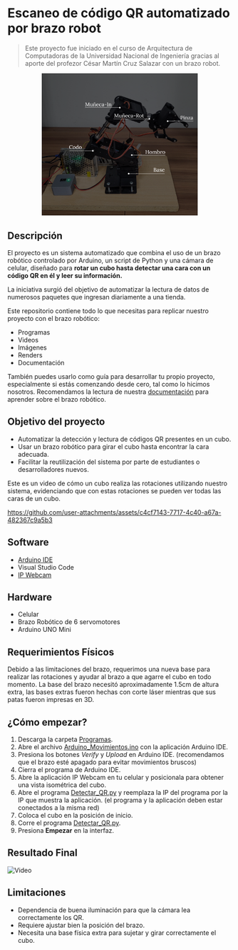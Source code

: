 # Escaneo de código QR automatizado por brazo robot

>Este proyecto fue iniciado en el curso de Arquitectura de Computadoras de la Universidad Nacional de Ingeniería gracias al aporte del profezor César Martín Cruz Salazar con un brazo robot. 

<div align="center">
  <img src="https://raw.githubusercontent.com/brian-latorre/Brazo_robot/main/Multimedia/Servomotores_Readme.png" width="350">
</div>

## Descripción 

El proyecto es un sistema automatizado que combina el uso de un brazo robótico controlado por Arduino, un script de Python y una cámara de celular, diseñado para **rotar un cubo hasta detectar una cara con un código QR en él y leer su información.**

La iniciativa surgió del objetivo de automatizar la lectura de datos de numerosos paquetes que ingresan diariamente a una tienda.

Este repositorio contiene todo lo que necesitas para replicar nuestro proyecto con el brazo robótico: 
- Programas
- Videos 
- Imágenes
- Renders
- Documentación

También puedes usarlo como guía para desarrollar tu propio proyecto, especialmente si estás comenzando desde cero, tal como lo hicimos nosotros.
Recomendamos la lectura de nuestra [documentación](https://github.com/brian-latorre/Brazo_Robot/blob/main/Documentos/Documentaci%C3%B3n_Brazo_Robot.pdf) para aprender sobre el brazo robótico. 

## Objetivo del proyecto

- Automatizar la detección y lectura de códigos QR presentes en un cubo.
- Usar un brazo robótico para girar el cubo hasta encontrar la cara adecuada.
- Facilitar la reutilización del sistema por parte de estudiantes o desarrolladores nuevos.

Este es un video de cómo un cubo realiza las rotaciones utilizando nuestro sistema, evidenciando que con estas rotaciones se pueden ver todas las caras de un cubo. 

https://github.com/user-attachments/assets/c4cf7143-7717-4c40-a67a-482367c9a5b3

## Software

- [Arduino IDE](https://www.arduino.cc/en/software/)
- Visual Studio Code
- [IP Webcam](https://play.google.com/store/apps/details?id=com.pas.webcam&hl=en&pli=1)

## Hardware

- Celular
- Brazo Robótico de 6 servomotores
- Arduino UNO Mini

## Requerimientos Físicos
Debido a las limitaciones del brazo, requerimos una nueva base para realizar las rotaciones y ayudar al brazo a que agarre el cubo en todo momento. La base del brazo necesitó aproximadamente 1.5cm de altura extra, las bases extras fueron hechas con corte láser mientras que sus patas fueron impresas en 3D. 

## ¿Cómo empezar?

1. Descarga la carpeta [Programas](https://github.com/brian-latorre/Brazo_Robot/tree/main/Programas).
2. Abre el archivo [Arduino_Movimientos.ino](https://github.com/brian-latorre/Brazo_Robot/blob/main/Programas/ArduinoIDE/Arduino_Movimientos/Arduino_Movimientos.ino) con la aplicación Arduino IDE.
3. Presiona los botones _Verify_ y _Upload_ en Arduino IDE. (recomendamos que el brazo esté apagado para evitar movimientos bruscos)
4. Cierra el programa de Arduino IDE.
5. Abre la aplicación IP Webcam en tu celular y posicionala para obtener una vista isométrica del cubo.
6. Abre el programa [Detectar_QR.py](https://github.com/brian-latorre/Brazo_Robot/tree/main/Programas/Python/Detectar_QR.py) y reemplaza la IP del programa por la IP que muestra la aplicación. (el programa y la aplicación deben estar conectados a la misma red)
7. Coloca el cubo en la posición de inicio.
8. Corre el programa [Detectar_QR.py](https://github.com/brian-latorre/Brazo_Robot/tree/main/Programas/Python/Detectar_QR.py).
9. Presiona **Empezar** en la interfaz. 

## Resultado Final

![Video]()

## Limitaciones

- Dependencia de buena iluminación para que la cámara lea correctamente los QR.
- Requiere ajustar bien la posición del brazo.
- Necesita una base física extra para sujetar y girar correctamente el cubo.




